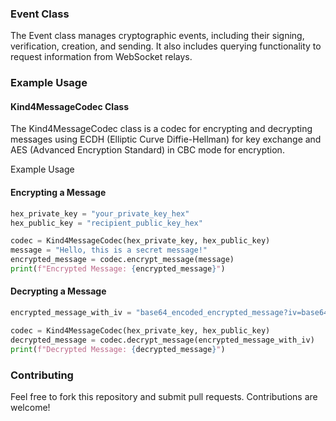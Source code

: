 ### Event Class
The Event class manages cryptographic events, including their signing, verification, creation, and sending. It also includes querying functionality to request information from WebSocket relays.

### Example Usage


#### Kind4MessageCodec Class
The Kind4MessageCodec class is a codec for encrypting and decrypting messages using ECDH (Elliptic Curve Diffie-Hellman) for key exchange and AES (Advanced Encryption Standard) in CBC mode for encryption.

Example Usage
#### Encrypting a Message
```python
hex_private_key = "your_private_key_hex"
hex_public_key = "recipient_public_key_hex"

codec = Kind4MessageCodec(hex_private_key, hex_public_key)
message = "Hello, this is a secret message!"
encrypted_message = codec.encrypt_message(message)
print(f"Encrypted Message: {encrypted_message}")
```
#### Decrypting a Message
```python
encrypted_message_with_iv = "base64_encoded_encrypted_message?iv=base64_encoded_iv"

codec = Kind4MessageCodec(hex_private_key, hex_public_key)
decrypted_message = codec.decrypt_message(encrypted_message_with_iv)
print(f"Decrypted Message: {decrypted_message}")
```


### Contributing
Feel free to fork this repository and submit pull requests. Contributions are welcome!
